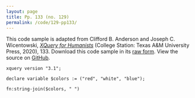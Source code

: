 ```yaml
---
layout: page
title: Pp. 133 (no. 129)
permalink: /code/129-pp133/
---
```


This code sample is adapted from Clifford B. Anderson and Joseph C. Wicentowski, 
[_XQuery for Humanists_](/) (College Station: Texas A&M University Press, 2020), 133. 
Download this code sample in its [raw form](/code/129-pp133/129-pp133.xq).
View the source on [GitHub](https://github.com/coding4humanists/xquery4humanists/blob/release/code/129-pp133/129-pp133.xq).

```xquery
xquery version "3.1";

declare variable $colors := ("red", "white", "blue");

fn:string-join($colors, " ")
```  
